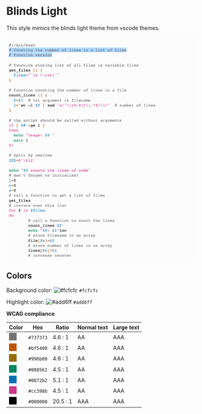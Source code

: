 # Blinds Light

This style mimics the blinds light theme from vscode themes.

![Screenshot of the blinds-light theme in a bash script](./images/blinds-light.png)

## Colors

Background color: ![#fcfcfc](https://via.placeholder.com/20/fcfcfc/fcfcfc.png) `#fcfcfc`

Highlight color: ![#add6ff](https://via.placeholder.com/20/add6ff/add6ff.png) `#add6ff`

**WCAG compliance**

| Color                                             | Hex       | Ratio    | Normal text | Large text |
| ------------------------------------------------- | --------- | -------- | ----------- | ---------- |
| ![#737373](../../a11y_pygments/assets/737373.png) | `#737373` | 4.6 : 1  | AA          | AAA        |
| ![#bf5400](../../a11y_pygments/assets/bf5400.png) | `#bf5400` | 4.6 : 1  | AA          | AAA        |
| ![#996b00](../../a11y_pygments/assets/996b00.png) | `#996b00` | 4.6 : 1  | AA          | AAA        |
| ![#008561](../../a11y_pygments/assets/008561.png) | `#008561` | 4.5 : 1  | AA          | AAA        |
| ![#0072b2](../../a11y_pygments/assets/0072b2.png) | `#0072b2` | 5.1 : 1  | AA          | AAA        |
| ![#cc398b](../../a11y_pygments/assets/cc398b.png) | `#cc398b` | 4.5 : 1  | AA          | AAA        |
| ![#000000](../../a11y_pygments/assets/000000.png) | `#000000` | 20.5 : 1 | AAA         | AAA        |
